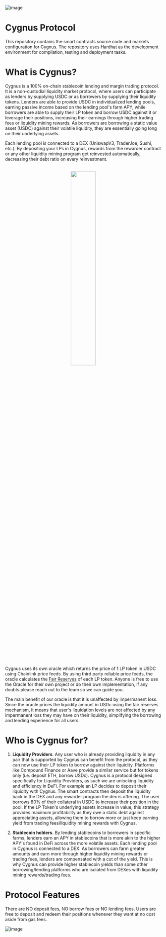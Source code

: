 ![image](https://user-images.githubusercontent.com/97303883/190872277-d0316e93-7865-4974-8f3f-8bc2d3c73be5.png)


# **Cygnus Protocol**

This repository contains the smart contracts source code and markets configuration for Cygnus. The repository uses Hardhat as the development environment for compilation, testing and deployment tasks.

# **What is Cygnus?**

Cygnus is a 100% on-chain stablecoin lending and margin trading protocol. It is a non-custodial liquidity market protocol, where users can participate as lenders by supplying USDC or as borrowers by supplying their liquidity tokens. Lenders are able to provide USDC in individualized lending pools, earning passive income based on the lending pool's farm APY, while borrowers are able to supply their LP token and borrow USDC against it or leverage their positions, increasing their earnings through higher trading fees or liquidity mining rewards. As borrowers are borrowing a static value asset (USDC) against their volatile liquidity, they are essentially going long on their underlying assets.

Each lending pool is connected to a DEX (UniswapV3, TraderJoe, Sushi, etc.). By depositing your LPs in Cygnus, rewards from the rewarder contract or any other liquidity mining program get reinvested automatically, decreasing their debt ratio on every reinvestment.
<br />
<br />
<p align="center">
<img src="https://user-images.githubusercontent.com/97303883/190871738-29fa7ef3-2090-4478-93ef-279eff1121b3.svg" width=40% />
</p>

<br />
Cygnus uses its own oracle which returns the price of 1 LP token in USDC using Chainlink price feeds. By using third party reliable price feeds, the oracle calculates the <a href="https://blog.alphaventuredao.io/fair-lp-token-pricing/">Fair Reserves</a> of each LP token. Anyone is free to use the Oracle for their own project or do their own implementation, if any doubts please reach out to the team so we can guide you.

The main benefit of our oracle is that it is unaffected by impermanent loss. Since the oracle prices the liquidity amount in USDc using the fair reserves mechanism, it means that user's liquidation levels are not affected by any impermanent loss they may have on their liquidity, simplifying the borrowing and lending experience for all users.


# **Who is Cygnus for?**

1) **Liquidity Providers**. Any user who is already providing liquidity in any pair that is supported by Cygnus can benefit from the protocol, as they can now use their LP token to borrow against their liquidity. Platforms like Compound Finance or Aave provide a similar service but for tokens only (i.e. deposit ETH, borrow USDc). Cygnus is a protocol designed specifically for Liquidity Providers, as such we are unlocking liquidity and efficiency in DeFi. For example an LP decides to deposit their liquidity with Cygnus. The smart contracts then deposit the liquidity back in the DEX and any rewarder program the dex is offering. The user borrows 80% of their collateral in USDC to increase their position in the pool. If the LP Token's underlying assets increase in value, this strategy provides maximum profitability as they owe a static debt against appreciating assets, allowing them to borrow more or just keep earning yield from trading fees/liquidity mining rewards with Cygnus.

2) **Stablecoin holders.** 
By lending stablecoins to borrowers in specific farms, lenders earn an APY in stablecoins that is more akin to the higher APY's found in DeFi across the more volatile assets. Each lending pool in Cygnus is connected to a DEX. As borrowers can farm greater amounts and earn more through higher liquidity mining rewards or trading fees, lenders are compensated with a cut of the yield. This is why Cygnus can provide higher stablecoin yields than some other borrowing/lending platforms who are isolated from DEXes with liquidity mining rewards/trading fees.

# **Protocol Features**

There are NO deposit fees, NO borrow fees or NO lending fees. Users are free to deposit and redeem their positions whenever they want at no cost aside from gas fees.

  ![image](https://user-images.githubusercontent.com/97303883/175662172-723323cb-1f04-46c5-afd6-66bc5ce84faf.png)
